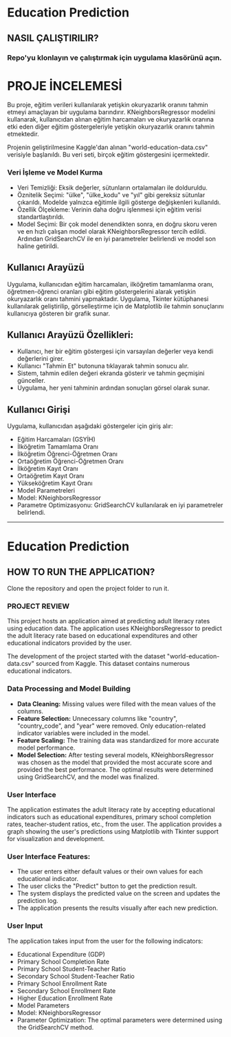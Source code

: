 # Education Prediction

## NASIL ÇALIŞTIRILIR?
### Repo'yu klonlayın ve çalıştırmak için uygulama klasörünü açın.

# PROJE İNCELEMESİ

Bu proje, eğitim verileri kullanılarak yetişkin okuryazarlık oranını tahmin etmeyi amaçlayan bir uygulama barındırır. KNeighborsRegressor modelini kullanarak, kullanıcıdan alınan eğitim harcamaları ve okuryazarlık oranına etki eden diğer eğitim göstergeleriyle yetişkin okuryazarlık oranını tahmin etmektedir.

Projenin geliştirilmesine Kaggle'dan alınan "world-education-data.csv" verisiyle başlanıldı. Bu veri seti, birçok eğitim göstergesini içermektedir.

### Veri İşleme ve Model Kurma
* Veri Temizliği: Eksik değerler, sütunların ortalamaları ile dolduruldu.
* Öznitelik Seçimi: "ülke", "ülke_kodu" ve "yıl" gibi gereksiz sütunlar çıkarıldı. Modelde yalnızca eğitimle ilgili gösterge değişkenleri kullanıldı.
* Özellik Ölçekleme: Verinin daha doğru işlenmesi için eğitim verisi standartlaştırıldı.
* Model Seçimi: Bir çok model denendikten sonra, en doğru skoru veren ve en hızlı çalışan model olarak KNeighborsRegressor tercih edildi. Ardından GridSearchCV ile en iyi parametreler belirlendi ve model son haline getirildi.
## Kullanıcı Arayüzü
Uygulama, kullanıcıdan eğitim harcamaları, ilköğretim tamamlanma oranı, öğretmen-öğrenci oranları gibi  eğitim göstergelerini alarak yetişkin okuryazarlık oranı tahmini yapmaktadır. Uygulama, Tkinter kütüphanesi kullanılarak geliştirilip, görselleştirme için de Matplotlib ile tahmin sonuçlarını kullanıcıya gösteren bir grafik sunar.

## Kullanıcı Arayüzü Özellikleri:

* Kullanıcı, her bir eğitim göstergesi için varsayılan değerler veya kendi değerlerini girer.
* Kullanıcı "Tahmin Et" butonuna tıklayarak tahmin sonucu alır.
* Sistem, tahmin edilen değeri ekranda gösterir ve tahmin geçmişini günceller.
* Uygulama, her yeni tahminin ardından sonuçları görsel olarak sunar.
## Kullanıcı Girişi
Uygulama, kullanıcıdan aşağıdaki göstergeler için giriş alır:

* Eğitim Harcamaları (GSYİH)
* İlköğretim Tamamlama Oranı
* İlköğretim Öğrenci-Öğretmen Oranı
* Ortaöğretim Öğrenci-Öğretmen Oranı
* İlköğretim Kayıt Oranı
* Ortaöğretim Kayıt Oranı
* Yükseköğretim Kayıt Oranı
* Model Parametreleri
* Model: KNeighborsRegressor
* Parametre Optimizasyonu: GridSearchCV kullanılarak en iyi parametreler belirlendi.


---
# Education Prediction

## HOW TO RUN THE APPLICATION?
Clone the repository and open the project folder to run it.

### PROJECT REVIEW

This project hosts an application aimed at predicting adult literacy rates using education data. The application uses KNeighborsRegressor to predict the adult literacy rate based on educational expenditures and other educational indicators provided by the user.

The development of the project started with the dataset "world-education-data.csv" sourced from Kaggle. This dataset contains numerous educational indicators.

### Data Processing and Model Building
* **Data Cleaning:** Missing values were filled with the mean values of the columns.
* **Feature Selection:** Unnecessary columns like "country", "country_code", and "year" were removed. Only education-related indicator variables were included in the model.
* **Feature Scaling:** The training data was standardized for more accurate model performance.
* **Model Selection:** After testing several models, KNeighborsRegressor was chosen as the model that provided the most accurate score and provided the best performance. The optimal results were determined using GridSearchCV, and the model was finalized.

### User Interface
The application estimates the adult literacy rate by accepting educational indicators such as educational expenditures, primary school completion rates, teacher-student ratios, etc., from the user. The application provides a graph showing the user's predictions using Matplotlib with Tkinter support for visualization and development.

### User Interface Features:

* The user enters either default values or their own values for each educational indicator.
* The user clicks the "Predict" button to get the prediction result.
* The system displays the predicted value on the screen and updates the prediction log.
* The application presents the results visually after each new prediction.

### User Input
The application takes input from the user for the following indicators:

* Educational Expenditure (GDP)
* Primary School Completion Rate
* Primary School Student-Teacher Ratio
* Secondary School Student-Teacher Ratio
* Primary School Enrollment Rate
* Secondary School Enrollment Rate
* Higher Education Enrollment Rate
* Model Parameters
* Model: KNeighborsRegressor
* Parameter Optimization: The optimal parameters were determined using the GridSearchCV method.
